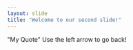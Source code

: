 ```yaml
---
layout: slide
title: "Welcome to our second slide!"
---
```

"My Quote"
Use the left arrow to go back!
